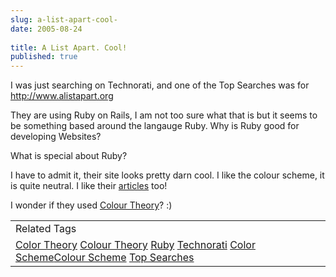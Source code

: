 ```yaml
---
slug: a-list-apart-cool-
date: 2005-08-24
 
title: A List Apart. Cool!
published: true
---
```

I was just searching on Technorati, and one of the Top Searches was for <a href="http://www.alistapart.org">http://www.alistapart.org</a><p />They are using Ruby on Rails, I am not too sure what that is but it seems to be something based around the langauge Ruby. Why is Ruby good for developing Websites?<p />What is special about Ruby?<p />I have to admit it, their site looks pretty darn cool.  I like the colour scheme, it is quite neutral.  I like their <a href="http://www.alistapart.com/articles/">articles</a> too!<p />I wonder if they used <a href="http://www.kinlan.co.uk/2005/08/colour-theory.html">Colour Theory</a>? :)<p /><table class="TechnoratiHead TagHeader">
<tr><td>Related Tags</td></tr>
<tr class="Technorati"><td>
<a href="https://paul.kinlan.me/tags/Color%20Theory" class="Tag" rel="tag">Color Theory</a> <a href="https://paul.kinlan.me/tags/Colour%20Theory" class="Tag" rel="tag">Colour Theory</a> <a href="https://paul.kinlan.me/tags/Ruby" class="Tag" rel="tag">Ruby</a> <a href="https://paul.kinlan.me/tags/Technorati" class="Tag" rel="tag">Technorati</a> <a href="https://paul.kinlan.me/tags/Color%20Scheme" class="Tag" rel="tag">Color Scheme</a><a href="https://paul.kinlan.me/tags/Colour%20Scheme" class="Tag" rel="tag">Colour Scheme</a> <a href="https://paul.kinlan.me/tags/Top%20Searches" class="Tag" rel="tag">Top Searches</a>
</td></tr>
</table><div class="blogger-post-footer"><img class="posterous_download_image" src="https://blogger.googleusercontent.com/tracker/8109338-112486910036657380?l=www.kinlan.co.uk%2Findex.html" height="1" alt="" width="1" /></div>


